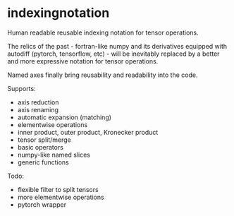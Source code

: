 # indexingnotation
Human readable reusable indexing notation for tensor operations.

The relics of the past - fortran-like numpy and its derivatives equipped with autodiff (pytorch, tensorflow, etc) - will be inevitably replaced by a better and more expressive notation for tensor operations. 
 
Named axes finally bring reusability and readability into the code.

Supports:
 - axis reduction
 - axis renaming
 - automatic expansion (matching)
 - elementwise operations
 - inner product, outer product, Kronecker product
 - tensor split/merge
 - basic operators
 - numpy-like named slices
 - generic functions
 
Todo:
 - flexible filter to split tensors
 - more elementwise operations
 - pytorch wrapper
